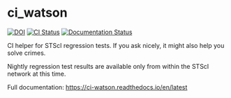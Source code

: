 # ci_watson

[![DOI](https://zenodo.org/badge/143923649.svg)](https://zenodo.org/doi/10.5281/zenodo.12699836)
[![CI Status](https://github.com/spacetelescope/ci_watson/workflows/CI/badge.svg)](https://github.com/spacetelescope/ci_watson/actions)
[![Documentation Status](https://readthedocs.org/projects/ci-watson/badge/?version=latest)](https://ci-watson.readthedocs.io/en/latest/?badge=latest)

CI helper for STScI regression tests.
If you ask nicely, it might also help you solve crimes.

Nightly regression test results are available only from within the STScI
network at this time.

Full documentation: https://ci-watson.readthedocs.io/en/latest
